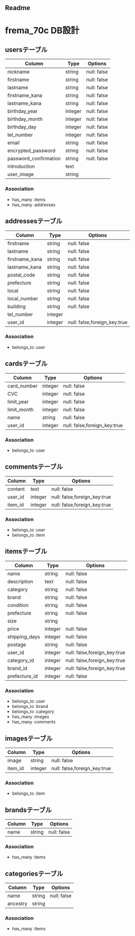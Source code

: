 ## Readme
# frema_70c DB設計

## usersテーブル

|Column|Type|Options|
|------|----|-------|
|nickname|string|null: false|
|firstname|string|null: false|
|lastname|string|null: false|
|firstname_kana|string|null: false|
|lastname_kana|string|null: false|
|birthday_year|integer|null: false|
|birthday_month|integer|null: false|
|birthday_day|integer|null: false|
|tel_number|integer|null: false|
|email|string|null: false|
|encrypted_password|string|null: false|
|password_confirmation|string|null: false|
|introduction|text||
|user_image|string||

### Association
- has_many :items
- has_many :addresses


## addressesテーブル

|Column|Type|Options|
|------|----|-------|
|firstname|string|null: false|
|lastname|string|null: false|
|firstname_kana|string|null: false|
|lastname_kana|string|null: false|
|postal_code|string|null: false|
|prefecture|string|null: false|
|local|string|null: false|
|local_number|string|null: false|
|building|string|null: false|
|tel_number|integer||
|user_id|integer|null: false,foreign_key:true|

### Association
- belongs_to :user

## cardsテーブル

|Column|Type|Options|
|------|----|-------|
|card_number|integer|null: false|
|CVC|integer|null: false|
|limit_year|integer|null: false|
|limit_month|integer|null: false|
|name|string|null: false|
|user_id|integer|null: false,foreign_key:true|

### Association
- belongs_to :user

## commentsテーブル

|Column|Type|Options|
|------|----|-------|
|content|text|null: false|
|user_id|integer|null: false,foreign_key:true|
|item_id|integer|null: false,foreign_key:true|

### Association
- belongs_to :user
- belongs_to :item

## itemsテーブル

|Column|Type|Options|
|------|----|-------|
|name|string|null: false|
|description|text|null: false|
|category|string|null: false|
|brand|string|null: false|
|condition|string|null: false|
|prefecture|string|null: false|
|size|string||
|price|integer|null: false|
|shipping_days|integer|null: false|
|postage|string|null: false|
|user_id|integer|null: false,foreign_key:true|
|category_id|integer|null: false,foreign_key:true|
|brand_id|integer|null: false,foreign_key:true|
|prefecture_id|integer|null: false|

### Association
- belongs_to :user
- belongs_to :brand
- belongs_to :category
- has_many :images
- has_many :comments


## imagesテーブル

|Column|Type|Options|
|------|----|-------|
|image|string|null: false|
|item_id|integer|null: false,foreign_key:true|

### Association
- belongs_to :item


## brandsテーブル

|Column|Type|Options|
|------|----|-------|
|name|string|null: false|

### Association
- has_many :items

## categoriesテーブル

|Column|Type|Options|
|------|----|-------|
|name|string|null: false|
|ancestry|string||

### Association
- has_many :items
